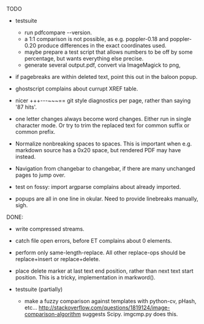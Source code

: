TODO

* testsuite
  - run pdfcompare --version.
  - a 1:1 comparison is not possible, as e.g. poppler-0.18 and poppler-0.20
    produce differences in the exact coordinates used.
  - maybe prepare a test script that allows numbers to be off by some 
    percentage, but wants everything else precise.
  - generate several output.pdf, convert via ImageMagick to png, 

* if pagebreaks are within deleted text, point this out in the baloon popup.
  
* ghostscript complains about currupt XREF table.

* nicer +++---~~~== git style diagnostics per page, rather than saying '87 hits'.

* one letter changes always become word changes.
  Either run in single character mode. Or try to trim the replaced text for 
  common suffix or common prefix.

* Normalize nonbreaking spaces to spaces.
  This is important when e.g. markdown source has a 0x20 space, but rendered
  PDF may have &nbsp; instead.

* Navigation from changebar to changebar, if there are many unchanged pages to jump over.

* test on fossy: import argparse complains about already imported.

* popups are all in one line in okular. Need to provide linebreaks manually, sigh.

DONE:
* write compressed streams.

* catch file open errors, before ET complains about 0 elements.

* perform only same-length-replace. All other replace-ops should be replace+insert
  or replace+delete.

* place delete marker at last text end position, rather than next text start position.
  This is a tricky, implementation in markword().

* testsuite (partially)
  - make a fuzzy comparison against templates with python-cv, pHash, etc...
    http://stackoverflow.com/questions/1819124/image-comparison-algorithm suggests
    Scipy.  imgcmp.py does this.
